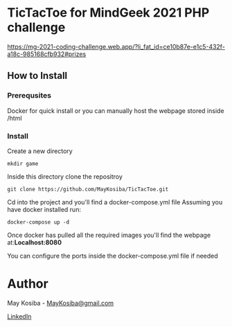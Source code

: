 # TicTacToe for MindGeek 2021 PHP challenge
https://mg-2021-coding-challenge.web.app/?li_fat_id=ce10b87e-e1c5-432f-a18c-985168cfb932#prizes

## How to Install

### Prerequsites
Docker for quick install or you can manually host the webpage stored inside /html

### Install

Create a new directory 
```
mkdir game
```

Inside this directory clone the repositroy
```
git clone https://github.com/MayKosiba/TicTacToe.git
```

Cd into the project and you'll find a docker-compose.yml file
Assuming you have docker installed run: 

```
docker-compose up -d
```

Once docker has pulled all the required images you'll find the webpage at:**Localhost:8080**

You can configure the ports inside the docker-compose.yml file if needed

# Author
May Kosiba - MayKosiba@gmail.com

[LinkedIn](https://www.linkedin.com/in/may-kosiba/)
